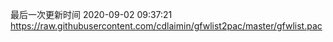 最后一次更新时间 2020-09-02 09:37:21
https://raw.githubusercontent.com/cdlaimin/gfwlist2pac/master/gfwlist.pac

